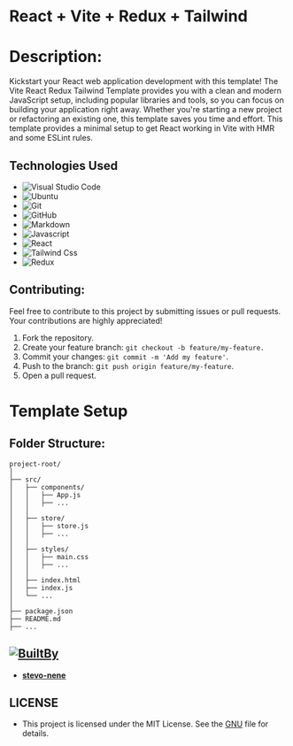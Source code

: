 # React + Vite + Redux + Tailwind

# Description:

Kickstart your React web application development with this template! The Vite React Redux Tailwind Template provides you with a clean and modern JavaScript setup, including popular libraries and tools, so you can focus on building your application right away. Whether you're starting a new project or refactoring an existing one, this template saves you time and effort.
This template provides a minimal setup to get React working in Vite with HMR and some ESLint rules.


## Technologies Used

- ![Visual Studio Code](https://img.shields.io/badge/Visual%20Studio%20Code-0078d7.svg?style=for-the-badge&logo=visual-studio-code&logoColor=white)
- ![Ubuntu](https://img.shields.io/badge/Ubuntu-E95420?style=for-the-badge&logo=ubuntu&logoColor=white)
- ![Git](https://img.shields.io/badge/GIT-E44C30?style=for-the-badge&logo=git&logoColor=white)
- ![GitHub](https://img.shields.io/badge/github-%23121011.svg?style=for-the-badge&logo=github&logoColor=white)
- ![Markdown](https://img.shields.io/badge/markdown-%23000000.svg?style=for-the-badge&logo=markdown&logoColor=white)
- ![Javascript](https://img.shields.io/badge/JavaScript-323330?style=for-the-badge&logo=javascript&logoColor=F7DF1E)
- ![React](https://img.shields.io/badge/React-20232A?style=for-the-badge&logo=react&logoColor=61DAFB)
- ![Tailwind Css]( 	https://img.shields.io/badge/Tailwind_CSS-38B2AC?style=for-the-badge&logo=tailwind-css&logoColor=white)
- ![Redux](https://img.shields.io/badge/Redux-593D88?style=for-the-badge&logo=redux&logoColor=white)


## Contributing:

Feel free to contribute to this project by submitting issues or pull requests. Your contributions are highly appreciated!

1. Fork the repository.
2. Create your feature branch: `git checkout -b feature/my-feature.`
3. Commit your changes: `git commit -m 'Add my feature'`.
4. Push to the branch: g`it push origin feature/my-feature`.
5. Open a pull request.

# Template Setup

## Folder Structure:

```
project-root/
│
├── src/
│   ├── components/
│   │   ├── App.js
│   │   ├── ...
│   │
│   ├── store/
│   │   ├── store.js
│   │   ├── ...
│   │
│   ├── styles/
│   │   ├── main.css
│   │   ├── ...
│   │
│   ├── index.html
│   ├── index.js
│   └── ...
│
├── package.json
├── README.md
├── ...

```

##  [![BuiltBy](https://img.shields.io/badge/Built-By-GE7A10?style=flat-square&logo=BuzzFeed&logoColor=white)](https://github.com/stephen-nene)
- **[stevo-nene](https://github.com/stephen-nene)**

## LICENSE
- This project is licensed under the MIT License. See the [GNU](./LICENSE) file for details.

